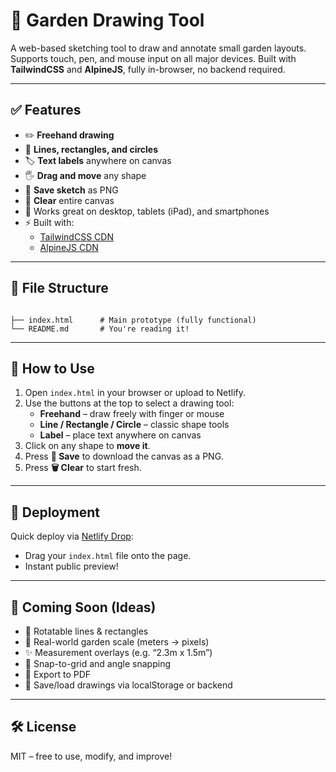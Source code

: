 # 🌿 Garden Drawing Tool

A web-based sketching tool to draw and annotate small garden layouts. Supports touch, pen, and mouse input on all major devices. Built with **TailwindCSS** and **AlpineJS**, fully in-browser, no backend required.

---

## ✅ Features

- ✏️ **Freehand drawing**
- 📏 **Lines, rectangles, and circles**
- 🏷️ **Text labels** anywhere on canvas
- 🖐️ **Drag and move** any shape
- 💾 **Save sketch** as PNG
- 🧽 **Clear** entire canvas
- 📱 Works great on desktop, tablets (iPad), and smartphones
- ⚡ Built with:
  - [TailwindCSS CDN](https://tailwindcss.com/docs/installation/play-cdn)
  - [AlpineJS CDN](https://alpinejs.dev/start-here)

---

## 📂 File Structure

```text

├── index.html      # Main prototype (fully functional)
└── README.md       # You're reading it!
```

---

## 🧪 How to Use

1. Open `index.html` in your browser or upload to Netlify.
2. Use the buttons at the top to select a drawing tool:
   - **Freehand** – draw freely with finger or mouse
   - **Line / Rectangle / Circle** – classic shape tools
   - **Label** – place text anywhere on canvas
3. Click on any shape to **move it**.
4. Press **💾 Save** to download the canvas as a PNG.
5. Press **🗑️ Clear** to start fresh.

---

## 🚀 Deployment

Quick deploy via [Netlify Drop](https://app.netlify.com/drop):
- Drag your `index.html` file onto the page.
- Instant public preview!

---

## 🧱 Coming Soon (Ideas)

- 🔄 Rotatable lines & rectangles
- 📐 Real-world garden scale (meters → pixels)
- ✨ Measurement overlays (e.g. “2.3m x 1.5m”)
- 🧲 Snap-to-grid and angle snapping
- 📎 Export to PDF
- 💾 Save/load drawings via localStorage or backend

---

## 🛠️ License

MIT – free to use, modify, and improve!